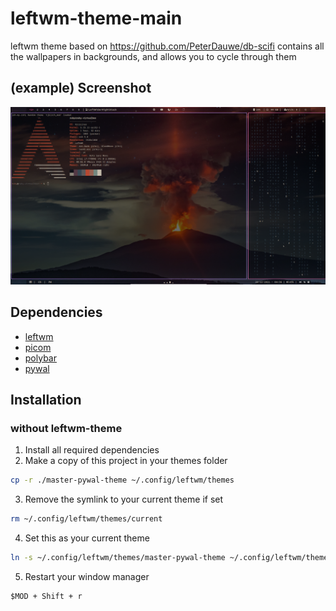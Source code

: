 # leftwm-theme-main
leftwm theme based on https://github.com/PeterDauwe/db-scifi
contains all the wallpapers in backgrounds, and allows you to cycle through them
## (example) Screenshot
![desktop](./desktop.jpg)

## Dependencies

- [leftwm](https://github.com/leftwm/leftwm)
- [picom](https://github.com/yshui/picom)
- [polybar](https://github.com/polybar/polybar)
- [pywal](https://github.com/dylanaraps/pywal)

## Installation
### without leftwm-theme
1. Install all required dependencies
2. Make a copy of this project in your themes folder

```BASH
cp -r ./master-pywal-theme ~/.config/leftwm/themes
```

3. Remove the symlink to your current theme if set

```BASH
rm ~/.config/leftwm/themes/current
```
4. Set this as your current theme

```BASH
ln -s ~/.config/leftwm/themes/master-pywal-theme ~/.config/leftwm/themes/current
```

5. Restart your window manager

```Default shortcut
$MOD + Shift + r
```
